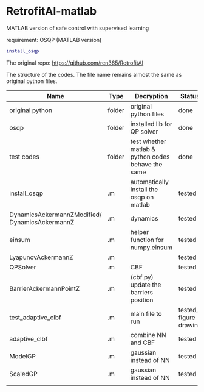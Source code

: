 # RetrofitAI-matlab
MATLAB version of safe control with supervised learning

requirement: OSQP (MATLAB version)

```matlab
install_osqp
```

The original repo: https://github.com/ren365/RetrofitAI

The structure of the codes. The file name remains almost the same as original python files.

| Name                                           | Type   | Decryption                                         | Status                 |
| ---------------------------------------------- | ------ | -------------------------------------------------- | ---------------------- |
| original python                                | folder | original python files                              | done                   |
| osqp                                           | folder | installed lib for QP solver                        | done                   |
| test codes                                     | folder | test whether matlab & python codes behave the same | done                   |
| install_osqp                                   | .m     | automatically install the osqp on matlab           | tested                 |
| DynamicsAckermannZModified/ DynamicsAckermannZ | .m     | dynamics                                           | tested                 |
| einsum                                         | .m     | helper function for numpy.einsum                   | tested                 |
| LyapunovAckermannZ                             | .m     |                                                    | tested                 |
| QPSolver                                       | .m     | CBF                                                | tested                 |
| BarrierAckermannPointZ                         | .m     | (cbf.py) update the barriers position              | tested                 |
| test_adaptive_clbf                             | .m     | main file to run                                   | tested, figure drawing |
| adaptive_clbf                                  | .m     | combine NN and CBF                                 | tested                 |
| ModelGP                                        | .m     | gaussian instead of NN                             | tested                 |
| ScaledGP                                       | .m     | gaussian instead of NN                             | tested                 |
|                                                |        |                                                    |                        |


